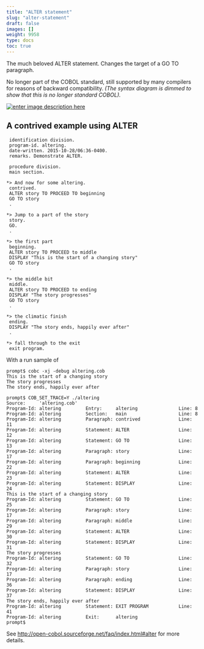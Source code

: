 ```yaml
---
title: "ALTER statement"
slug: "alter-statement"
draft: false
images: []
weight: 9958
type: docs
toc: true
---
```


The much beloved ALTER statement.  Changes the target of a GO TO paragraph.

No longer part of the COBOL standard, still supported by many compilers for reasons of backward compatibility. *(The syntax diagram is dimmed to show that this is no longer standard COBOL).* 

[![enter image description here][1]][1]


  [1]: http://i.stack.imgur.com/ytIYo.png

## A contrived example using ALTER
     identification division.
     program-id. altering.
     date-written. 2015-10-28/06:36-0400.
     remarks. Demonstrate ALTER.
    
     procedure division.
     main section.
    
    *> And now for some altering.
     contrived.
     ALTER story TO PROCEED TO beginning
     GO TO story
     .
    
    *> Jump to a part of the story
     story.
     GO.
     .
    
    *> the first part
     beginning.
     ALTER story TO PROCEED to middle
     DISPLAY "This is the start of a changing story"
     GO TO story
     .
    
    *> the middle bit
     middle.
     ALTER story TO PROCEED to ending
     DISPLAY "The story progresses"
     GO TO story
     .
    
    *> the climatic finish
     ending.
     DISPLAY "The story ends, happily ever after"
     .
    
    *> fall through to the exit
     exit program.

With a run sample of

    prompt$ cobc -xj -debug altering.cob
    This is the start of a changing story
    The story progresses
    The story ends, happily ever after
    
    prompt$ COB_SET_TRACE=Y ./altering
    Source:     'altering.cob'
    Program-Id: altering         Entry:     altering               Line: 8
    Program-Id: altering         Section:   main                   Line: 8
    Program-Id: altering         Paragraph: contrived              Line: 11
    Program-Id: altering         Statement: ALTER                  Line: 12
    Program-Id: altering         Statement: GO TO                  Line: 13
    Program-Id: altering         Paragraph: story                  Line: 17
    Program-Id: altering         Paragraph: beginning              Line: 22
    Program-Id: altering         Statement: ALTER                  Line: 23
    Program-Id: altering         Statement: DISPLAY                Line: 24
    This is the start of a changing story
    Program-Id: altering         Statement: GO TO                  Line: 25
    Program-Id: altering         Paragraph: story                  Line: 17
    Program-Id: altering         Paragraph: middle                 Line: 29
    Program-Id: altering         Statement: ALTER                  Line: 30
    Program-Id: altering         Statement: DISPLAY                Line: 31
    The story progresses
    Program-Id: altering         Statement: GO TO                  Line: 32
    Program-Id: altering         Paragraph: story                  Line: 17
    Program-Id: altering         Paragraph: ending                 Line: 36
    Program-Id: altering         Statement: DISPLAY                Line: 37
    The story ends, happily ever after
    Program-Id: altering         Statement: EXIT PROGRAM           Line: 41
    Program-Id: altering         Exit:      altering
    prompt$

See http://open-cobol.sourceforge.net/faq/index.html#alter for more details.

